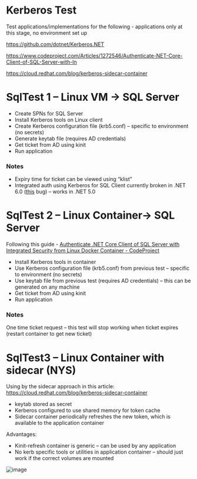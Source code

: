 # Kerberos Test

Test applications/implementations for the following - applications only at this stage, no environment set up

https://github.com/dotnet/Kerberos.NET

https://www.codeproject.com/Articles/1272546/Authenticate-NET-Core-Client-of-SQL-Server-with-In

https://cloud.redhat.com/blog/kerberos-sidecar-container

# SqlTest 1 – Linux VM -> SQL Server

* Create SPNs for SQL Server
* Install Kerberos tools on Linux client
* Create Kerberos configuration file (krb5.conf) – specific to environment (no secrets)
* Generate keytab file (requires AD credentials)
* Get ticket from AD using kinit
* Run application
### Notes
* Expiry time for ticket can be viewed using “klist”
* Integrated auth using Kerberos for SQL Client currently broken in .NET 6.0 ([this](https://github.com/dotnet/SqlClient/issues/1390) bug) – works in .NET 5.0

# SqlTest 2 – Linux Container-> SQL Server

Following this guide - [Authenticate .NET Core Client of SQL Server with Integrated Security from Linux Docker Container - CodeProject](https://www.codeproject.com/Articles/1272546/Authenticate-NET-Core-Client-of-SQL-Server-with-In)

* Install Kerberos tools in container
* Use Kerberos configuration file (krb5.conf) from previous test – specific to environment (no secrets)
* Use keytab file from previous test (requires AD credentials) – this can be generated on any machine
* Get ticket from AD using kinit
* Run application
### Notes
One time ticket request – this test will stop working when ticket expires (restart container to get new ticket)
# SqlTest3 – Linux Container with sidecar (NYS)

Using by the sidecar approach in this article: https://cloud.redhat.com/blog/kerberos-sidecar-container
* keytab stored as secret
* Kerberos configured to use shared memory for token cache
* Sidecar container periodically refreshes the new token,  which is available to the application container  

Advantages:
* Kinit-refresh container is generic – can be used by any application
* No kerb specific tools or utilities in application container – should just work if the correct volumes are mounted


![image](https://github.com/davidxw/kerbtest/assets/14179976/83fcdaf7-793e-4840-98ba-09781dc489d3)
